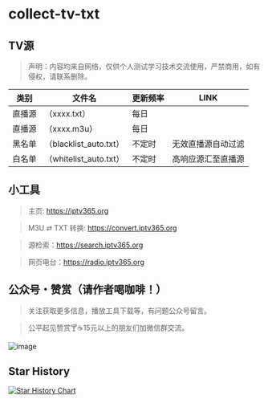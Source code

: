 # collect-tv-txt

## TV源
> 声明：内容均来自网络，仅供个人测试学习技术交流使用，严禁商用，如有侵权，请联系删除。

| 类别  | 文件名  | 更新频率                                       | LINK |
|-------|-------|------------------------------------------------|------------|
|直播源| （xxxx.txt） |每日 |  |
|直播源| （xxxx.m3u） |每日 |  |
|黑名单| （blacklist_auto.txt） |  不定时 | 无效直播源自动过滤   |
|白名单| （whitelist_auto.txt） |  不定时 | 高响应源汇至直播源   |

## 小工具

> 主页: https://iptv365.org

> M3U ⇄ TXT 转换: https://convert.iptv365.org

> 源检索：https://search.iptv365.org

>网页电台：https://radio.iptv365.org 

## 公众号・赞赏（请作者喝咖啡！）

> 关注获取更多信息，播放工具下载等，有问题公众号留言。

> 公平起见赞赏🍸☕15元以上的朋友们加微信群交流。

![image](./assets/gongzhonghao+appreciate2025.png)

## Star History

[![Star History Chart](https://api.star-history.com/svg?repos=kimwang1978/collect-tv-txt&type=Date)](https://star-history.com/#kimwang1978/collect-tv-txt&Date)

